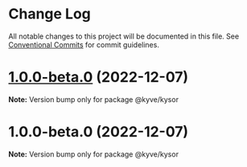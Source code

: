 # Change Log

All notable changes to this project will be documented in this file.
See [Conventional Commits](https://conventionalcommits.org) for commit guidelines.

# [1.0.0-beta.0](https://github.com/KYVENetwork/kyvejs/compare/@kyve/kysor@1.0.0-beta.0...@kyve/kysor@1.0.0-beta.0) (2022-12-07)

**Note:** Version bump only for package @kyve/kysor

# 1.0.0-beta.0 (2022-12-07)

**Note:** Version bump only for package @kyve/kysor
